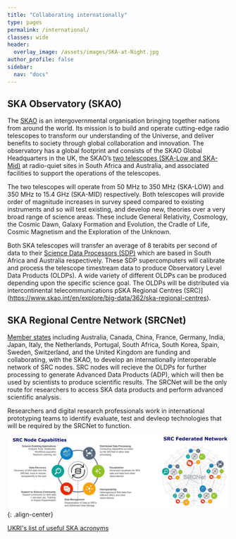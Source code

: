 ```yaml
---
title: "Collaborating internationally"
type: pages
permalink: /international/
classes: wide
header:
  overlay_image: /assets/images/SKA-at-Night.jpg
author_profile: false
sidebar: 
  nav: "docs"
---
```

## SKA Observatory (SKAO) ##
The [SKAO](https://www.skao.int/) is an intergovernmental organisation bringing together nations from around the world. Its mission is to build and operate cutting-edge radio telescopes to transform our understanding of the Universe, and deliver benefits to society through global collaboration and innovation. The observatory has a global footprint and consists of the SKAO Global Headquarters in the UK, the SKAO’s [two telescopes (SKA-Low and SKA-Mid)](https://www.skao.int/en/explore/telescopes) at radio-quiet sites in South Africa and Australia, and associated facilities to support the operations of the telescopes. 

The two telescopes will operate from 50 MHz to 350 MHz (SKA-LOW) and 350 MHz to 15.4 GHz (SKA-MID) respectively. Both telescopes will provide order of magnitude increases in survey speed compared to existing instruments and so will test existing, and develop new, theories over a very broad range of science areas. These include General Relativity, Cosmology, the Cosmic Dawn, Galaxy Formation and Evolution, the Cradle of Life, Cosmic Magnetism and the Exploration of the Unknown.  

Both SKA telescopes will transfer an average of 8 terabits per second of data to their [Science Data Processors (SDP)](https://www.skao.int/en/explore/big-data) which are based in South Africa and Australia respectively. These SDP supercomputers will calibrate and process the telescope timestream data to produce Observatory Level Data Products (OLDPs). A wide variety of different OLDPs can be produced depending upon the specific science goal. The OLDPs will be distributed via intercontinental telecommunications pSKA Regional Centres (SRC)](https://www.skao.int/en/explore/big-data/362/ska-regional-centres).  
## SKA Regional Centre Network (SRCNet) ## 
[Member states](https://www.skao.int/en/partners/skao-members) including Australia, Canada, China, France, Germany, India, Japan, Italy, the Netherlands, Portugal, South Africa, South Korea, Spain, Sweden, Switzerland, and the United Kingdom are funding and collaborating, with the SKAO, to develop an internationally interoperable network of SRC nodes. SRC nodes will recieve the OLDPs for further processing to generate Advanced Data Products (ADP), which will then be used by scientists to produce scientific results. The SRCNet will be the only route for researchers to access SKA data products and perform advanced scientific analysis.  

Researchers and digital research professionals work in international prototyping teams to identify evaluate, test and devleop technologies that will be required by the SRCNet to function. 

![image-center](/assets/images/SRC_Capabilities_Federated_Network.png){: .align-center}





[UKRI's list of useful SKA acronyms](https://www.ukri.org/publications/useful-ska-acronyms/)
